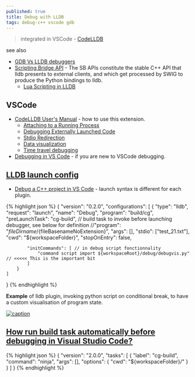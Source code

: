 ```yaml
---
published: true
title: Debug with LLDB
tags: debug-c++ vscode gdb
---
```

> integrated in VSCode - [CodeLLDB](https://github.com/vadimcn/vscode-lldb)

see also
- [GDB Vs LLDB debuggers](https://stackoverflow.com/questions/9707883/gdb-vs-lldb-debuggers)
- [Scripting Bridge API](https://lldb.llvm.org/design/sbapi.html) - The SB APIs constitute the stable C++ API that lldb presents to external clients, and which get processed by SWIG to produce the Python bindings to lldb.
	- [Lua Scripting in LLDB](https://jonasdevlieghere.com/lua-scripting-in-lldb/)

## VSCode
- [CodeLLDB User's Manual](https://github.com/vadimcn/vscode-lldb/blob/v1.7.4/MANUAL.md) - how to use this extension.
	- [Attaching to a Running Process](https://github.com/vadimcn/vscode-lldb/blob/v1.7.4/MANUAL.md#attaching-to-a-running-process)
    - [Debugging Externally Launched Code](https://github.com/vadimcn/vscode-lldb/blob/v1.7.4/MANUAL.md#attaching-to-a-running-process)
    - [Stdio Redirection](https://github.com/vadimcn/vscode-lldb/blob/v1.7.4/MANUAL.md#stdio-redirection)
	- [Data visualization](https://github.com/vadimcn/vscode-lldb/wiki/Data-visualization)
    - [Time travel debugging](https://github.com/vadimcn/vscode-lldb/blob/v1.7.4/MANUAL.md#reverse-debugging)
- [Debugging in VS Code](https://code.visualstudio.com/docs/editor/debugging) - if you are new to VSCode debugging.

## [LLDB launch config](https://github.com/yduf/lldb-vscode-debug/blob/master/.vscode/launch.json)

- [Debug a C++ project in VS Code](https://www.youtube.com/watch?v=G9gnSGKYIg4) - launch syntax is different for each plugin.


{% highlight json %}
{
    "version": "0.2.0",
    "configurations": [
        {
            "type": "lldb",
            "request": "launch",
            "name": "Debug",
            "program": "build/cg",
            "preLaunchTask": "cg-build",		// build task to invoke before launching debugger, see below for definition
            //"program": "${fileDirname}/${fileBasenameNoExtension}",
            "args": [],
            "stdio": ["test_21.txt"],
            "cwd": "${workspaceFolder}",
            "stopOnEntry": false,

            "initCommands": [ // in debug script fonctionnality
                "command script import ${workspaceRoot}/debug/debugvis.py" // <<<<< This is the important bit
            ]
        }
    ]
}
{% endhighlight %}

**Example** of lldb plugin, invoking python script on conditional break, to have a custom visualisation of program state.

[![caption](https://github.com/vadimcn/vscode-lldb/raw/master/images/plotting.png)](https://github.com/vadimcn/vscode-lldb)

## [How run build task automatically before debugging in Visual Studio Code?](https://stackoverflow.com/questions/57891050/how-run-build-task-automatically-before-debugging-in-visual-studio-code)

{% highlight json %}
{
    "version": "2.0.0",
    "tasks": [
      {
        "label": "cg-build",
        "command": "ninja",
        "args": [],
        "options": {
          "cwd": "${workspaceFolder}/"
        }
      }
    ]
}
{% endhighlight %}

